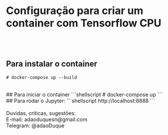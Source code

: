 # Configuração para criar um container com Tensorflow CPU

<br /><br />
## Para instalar o container
```shellscript
# docker-compose up --build
```


<br />
## Para iniciar o container
```shellscript
# docker-compose up
```


<br />
## Para rodar o Jupyter:
```shellscript
http://localhost:8888
```


<br />
<br />
Duvidas, criticas, sugestões:<br>
E-mail: adaoduquesn@gmail.com<br>
Telegram: @adaoDuque <br>


